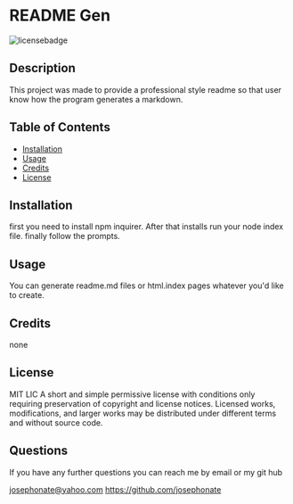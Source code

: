 
# README Gen

![licensebadge](https://img.shields.io/badge/license-MIT-blue)

## Description
This project was made to provide a professional style readme so that user know how the program generates a markdown.


## Table of Contents

- [Installation](#installation)
- [Usage](#usage)
- [Credits](#credits)
- [License](#license)

## Installation

first you need to install npm inquirer. After that installs run your node index file. finally follow the prompts.

## Usage

You can generate readme.md files or html.index pages whatever you'd like to create.

## Credits

none

## License

MIT LIC 
    A short and simple permissive license with conditions only requiring preservation of copyright and license notices. 
    Licensed works, modifications, and larger works may be distributed under different terms and without source code.

## Questions

If you have any further questions you can reach me by email or my git hub

josephonate@yahoo.com
https://github.com/josephonate  
